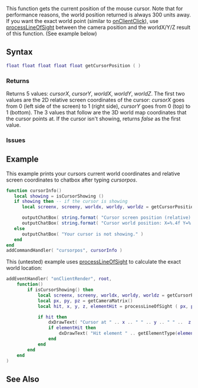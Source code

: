 This function gets the current position of the mouse cursor. Note that for performance reasons, the world position returned is always 300 units away. If you want the exact world point (similar to [onClientClick](/onClientClick.md "wikilink")), use [processLineOfSight](/processLineOfSight.md "wikilink") between the camera position and the worldX/Y/Z result of this function. (See example below)

Syntax
------

``` lua
float float float float float getCursorPosition ( )
```

### Returns

Returns 5 values: *cursorX*, *cursorY*, *worldX*, *worldY*, *worldZ*. The first two values are the 2D relative screen coordinates of the cursor: *cursorX* goes from 0 (left side of the screen) to 1 (right side), *cursorY* goes from 0 (top) to 1 (bottom). The 3 values that follow are the 3D world map coordinates that the cursor points at. If the cursor isn't showing, returns *false* as the first value.

### Issues

Example
-------

This example prints your cursors current world coordinates and relative screen coordinates to chatbox after typing *cursorpos*.

``` lua
function cursorInfo()
   local showing = isCursorShowing ()
   if showing then -- if the cursor is showing
      local screenx, screeny, worldx, worldy, worldz = getCursorPosition()

      outputChatBox( string.format( "Cursor screen position (relative): X=%.4f Y=%.4f", screenx, screeny ) ) -- make the accuracy of floats 4 decimals
      outputChatBox( string.format( "Cursor world position: X=%.4f Y=%.4f Z=%.4f", worldx, worldy, worldz ) ) -- make the accuracy of floats 4 decimals accurate
   else
      outputChatBox( "Your cursor is not showing." )
   end
end
addCommandHandler( "cursorpos", cursorInfo )
```

This (untested) example uses [processLineOfSight](/processLineOfSight.md "wikilink") to calculate the exact world location:

``` lua
addEventHandler( "onClientRender", root,
    function()
        if isCursorShowing() then
            local screenx, screeny, worldx, worldy, worldz = getCursorPosition()
            local px, py, pz = getCameraMatrix()
            local hit, x, y, z, elementHit = processLineOfSight ( px, py, pz, worldx, worldy, worldz )

            if hit then
                dxDrawText( "Cursor at " .. x .. " " .. y .. " " ..  z, 200, 200 )
                if elementHit then
                    dxDrawText( "Hit element " .. getElementType(elementHit), 200, 220 )
                end
            end
        end
    end
)
```

See Also
--------
